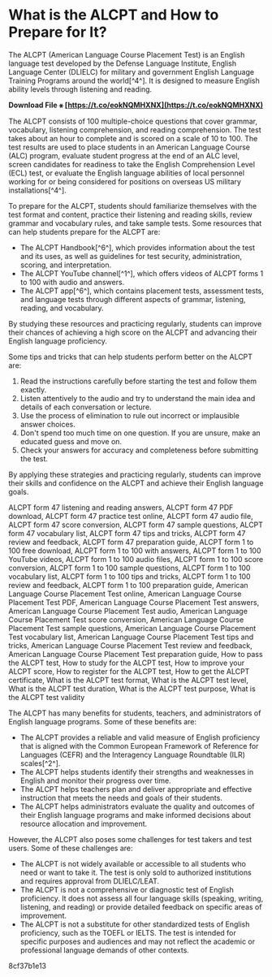 
 
# What is the ALCPT and How to Prepare for It?
 
The ALCPT (American Language Course Placement Test) is an English language test developed by the Defense Language Institute, English Language Center (DLIELC) for military and government English Language Training Programs around the world[^4^]. It is designed to measure English ability levels through listening and reading.
 
**Download File ⚹ [https://t.co/eokNQMHXNX](https://t.co/eokNQMHXNX)**


 
The ALCPT consists of 100 multiple-choice questions that cover grammar, vocabulary, listening comprehension, and reading comprehension. The test takes about an hour to complete and is scored on a scale of 10 to 100. The test results are used to place students in an American Language Course (ALC) program, evaluate student progress at the end of an ALC level, screen candidates for readiness to take the English Comprehension Level (ECL) test, or evaluate the English language abilities of local personnel working for or being considered for positions on overseas US military installations[^4^].
 
To prepare for the ALCPT, students should familiarize themselves with the test format and content, practice their listening and reading skills, review grammar and vocabulary rules, and take sample tests. Some resources that can help students prepare for the ALCPT are:
 
- The ALCPT Handbook[^6^], which provides information about the test and its uses, as well as guidelines for test security, administration, scoring, and interpretation.
- The ALCPT YouTube channel[^1^], which offers videos of ALCPT forms 1 to 100 with audio and answers.
- The ALCPT app[^6^], which contains placement tests, assessment tests, and language tests through different aspects of grammar, listening, reading, and vocabulary.

By studying these resources and practicing regularly, students can improve their chances of achieving a high score on the ALCPT and advancing their English language proficiency.
  
Some tips and tricks that can help students perform better on the ALCPT are:

1. Read the instructions carefully before starting the test and follow them exactly.
2. Listen attentively to the audio and try to understand the main idea and details of each conversation or lecture.
3. Use the process of elimination to rule out incorrect or implausible answer choices.
4. Don't spend too much time on one question. If you are unsure, make an educated guess and move on.
5. Check your answers for accuracy and completeness before submitting the test.

By applying these strategies and practicing regularly, students can improve their skills and confidence on the ALCPT and achieve their English language goals.
 
ALCPT form 47 listening and reading answers,  ALCPT form 47 PDF download,  ALCPT form 47 practice test online,  ALCPT form 47 audio file,  ALCPT form 47 score conversion,  ALCPT form 47 sample questions,  ALCPT form 47 vocabulary list,  ALCPT form 47 tips and tricks,  ALCPT form 47 review and feedback,  ALCPT form 47 preparation guide,  ALCPT form 1 to 100 free download,  ALCPT form 1 to 100 with answers,  ALCPT form 1 to 100 YouTube videos,  ALCPT form 1 to 100 audio files,  ALCPT form 1 to 100 score conversion,  ALCPT form 1 to 100 sample questions,  ALCPT form 1 to 100 vocabulary list,  ALCPT form 1 to 100 tips and tricks,  ALCPT form 1 to 100 review and feedback,  ALCPT form 1 to 100 preparation guide,  American Language Course Placement Test online,  American Language Course Placement Test PDF,  American Language Course Placement Test answers,  American Language Course Placement Test audio,  American Language Course Placement Test score conversion,  American Language Course Placement Test sample questions,  American Language Course Placement Test vocabulary list,  American Language Course Placement Test tips and tricks,  American Language Course Placement Test review and feedback,  American Language Course Placement Test preparation guide,  How to pass the ALCPT test,  How to study for the ALCPT test,  How to improve your ALCPT score,  How to register for the ALCPT test,  How to get the ALCPT certificate,  What is the ALCPT test format,  What is the ALCPT test level,  What is the ALCPT test duration,  What is the ALCPT test purpose,  What is the ALCPT test validity
  
The ALCPT has many benefits for students, teachers, and administrators of English language programs. Some of these benefits are:

- The ALCPT provides a reliable and valid measure of English proficiency that is aligned with the Common European Framework of Reference for Languages (CEFR) and the Interagency Language Roundtable (ILR) scales[^2^].
- The ALCPT helps students identify their strengths and weaknesses in English and monitor their progress over time.
- The ALCPT helps teachers plan and deliver appropriate and effective instruction that meets the needs and goals of their students.
- The ALCPT helps administrators evaluate the quality and outcomes of their English language programs and make informed decisions about resource allocation and improvement.

However, the ALCPT also poses some challenges for test takers and test users. Some of these challenges are:

- The ALCPT is not widely available or accessible to all students who need or want to take it. The test is only sold to authorized institutions and requires approval from DLIELC/LEAT.
- The ALCPT is not a comprehensive or diagnostic test of English proficiency. It does not assess all four language skills (speaking, writing, listening, and reading) or provide detailed feedback on specific areas of improvement.
- The ALCPT is not a substitute for other standardized tests of English proficiency, such as the TOEFL or IELTS. The test is intended for specific purposes and audiences and may not reflect the academic or professional language demands of other contexts.

 8cf37b1e13
 
